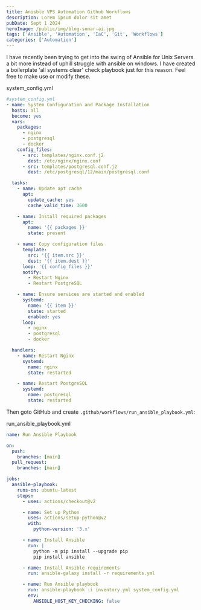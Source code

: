 ```yaml
---
title: Anisble VPS Automation Github Workflows
description: Lorem ipsum dolor sit amet
pubDate: Sept 1 2024
heroImage: /public/img/blog-sonar-ai.jpg
tags: ['Ansible', 'Automation', 'IaC', 'Git', 'Workflows']
categories: ['Automation']
---
```


I have recently been trying to get into the swing of Ansible for Unix Servers a bit more instead of uphill struggle with ansible on windows.
I have created a boilerplate 'all systems clear' check playbook just for this reason.
Feel free to make use or modify these.

system_config.yml

```yml
#system_config.yml
- name: System Configuration and Package Installation
  hosts: all
  become: yes
  vars:
    packages:
      - nginx
      - postgresql
      - docker
    config_files:
      - src: templates/nginx.conf.j2
        dest: /etc/nginx/nginx.conf
      - src: templates/postgresql.conf.j2
        dest: /etc/postgresql/12/main/postgresql.conf

  tasks:
    - name: Update apt cache
      apt:
        update_cache: yes
        cache_valid_time: 3600

    - name: Install required packages
      apt:
        name: '{{ packages }}'
        state: present

    - name: Copy configuration files
      template:
        src: '{{ item.src }}'
        dest: '{{ item.dest }}'
      loop: '{{ config_files }}'
      notify:
        - Restart Nginx
        - Restart PostgreSQL

    - name: Ensure services are started and enabled
      systemd:
        name: '{{ item }}'
        state: started
        enabled: yes
      loop:
        - nginx
        - postgresql
        - docker

  handlers:
    - name: Restart Nginx
      systemd:
        name: nginx
        state: restarted

    - name: Restart PostgreSQL
      systemd:
        name: postgresql
        state: restarted
```

Then goto GitHub and create `.github/workflows/run_ansible_playbook.yml`:

run_ansible_playbook.yml

```yml
name: Run Ansible Playbook

on:
  push:
    branches: [main]
  pull_request:
    branches: [main]

jobs:
  ansible-playbook:
    runs-on: ubuntu-latest
    steps:
      - uses: actions/checkout@v2

      - name: Set up Python
        uses: actions/setup-python@v2
        with:
          python-version: '3.x'

      - name: Install Ansible
        run: |
          python -m pip install --upgrade pip
          pip install ansible

      - name: Install Ansible requirements
        run: ansible-galaxy install -r requirements.yml

      - name: Run Ansible playbook
        run: ansible-playbook -i inventory.yml system_config.yml
        env:
          ANSIBLE_HOST_KEY_CHECKING: false
```
